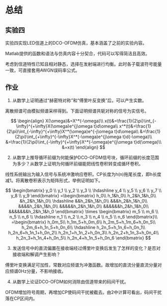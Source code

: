 # 总结

## 实验四

实验四实现LED信道上的DCO-OFDM仿真，基本涵盖了之前的实验内容。

Matlab提供的函数和语法与仿真内容十分契合，代码可以写得简洁且高效。

考虑到信道特性已知且相对静态，选择在发射端进行均衡。此时各子载波符号能量一致，可直接套用AWGN误码率公式。

## 作业

1. 从数学上证明通过“赫密特对称”和“傅里叶反变换”后，可以产生实数。

离散频谱可由模拟频谱采样得到。下面证明频谱共轭对称的信号为实信号。

$$
\begin{align}
X(\omega)&=X^*(-\omega)\\
x(t)&=\frac{1}{2\pi}\int_{-\infty}^{+\infty}X(\omega)e^{j\omega t}d\omega\\
x^*(t)&=\frac{1}{2\pi}\int_{-\infty}^{+\infty}X^*(\omega)e^{-j\omega t}d\omega\\
&=\frac{1}{2\pi}\int_{+\infty}^{-\infty}X^*(-\omega)e^{j\omega t}d(-\omega)\\
&=\frac{1}{2\pi}\int_{-\infty}^{+\infty}X^*(-\omega)e^{j\omega t}d(\omega)\\
&=x(t)
\end{align}
$$

2. 从数学上推导循环前缀为何能保护DCO-OFDM信号块，循环前缀的长度范围为多少？从数学上证明为何循环前缀能把线性卷积转变成循环卷积。

线性系统输出为输入信号与系统冲激响应卷积。CP长度为h(n)拖尾长度，即h长度减1。将离散卷积表示为矩阵形式，举例证明如下。

$$
\begin{bmatrix}
y_0 \\ y_1 \\ y_2 \\ y_3 \\ \hdashline y_4 \\ y_5 \\ y_6 \\ y_7 \\ y_8 \\ y_9
\end{bmatrix}
=\begin{bmatrix}
h_0\\
h_1&h_0\\
h_2&h_1&h_0\\
&h_2&h_1&h_0\\
\hdashline &&h_2&h_1&h_0\\
&&&h_2&h_1&h_0\\
&&&&h_2&h_1&h_0\\
&&&&&h_2&h_1&h_0\\
&&&&&&h_2&h_1&h_0\\
&&&&&&&h_2&h_1&h_0
\end{bmatrix}
\times
\begin{bmatrix}
m_5 \\ m_6 \\ n_5 \\ n_6 \\ \hdashline n_1 \\ n_2 \\ n_3 \\ n_4 \\ n_5 \\ n_6
\end{bmatrix}\\
=\begin{bmatrix}
h_0m_5\\
h_1m_5+h_0m_6\\
h_2m_5+h_1m_6+h_0n_5\\
h_2m_6+h_1n_5+h_0n_6\\
\hdashline h_2n_5+h_1n_6+h_0n_1\\
h_2n_6+h_1n_1+h_0n_2\\
h_2n_1+h_1n_2+h_0n_3\\
h_2n_2+h_1n_3+h_0n_4\\
h_2n_3+h_1n_4+h_0n_5\\
h_2n_4+h_1n_5+h_0n_6
\end{bmatrix}
$$

3. 发送信号中的直流偏置在接收端经过傅里叶变换后发生了怎样的变化？是否对接收端和解调产生影响？

傅里叶变换满足可加性，常数对应频谱为冲激函数。故增加的直流分量直流分量对应频谱0Hz分量，不影响接收。

4. 从数学上论证DCO-OFDM如何消除由信道带来的码间干扰。

OFDM增加符号周期，再增加CP使码间干扰被截去。由2中计算可看出，码间干扰落在CP区间内。
